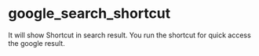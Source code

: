 # google_search_shortcut
It will show Shortcut in search result. You run the shortcut for quick access the google result.

